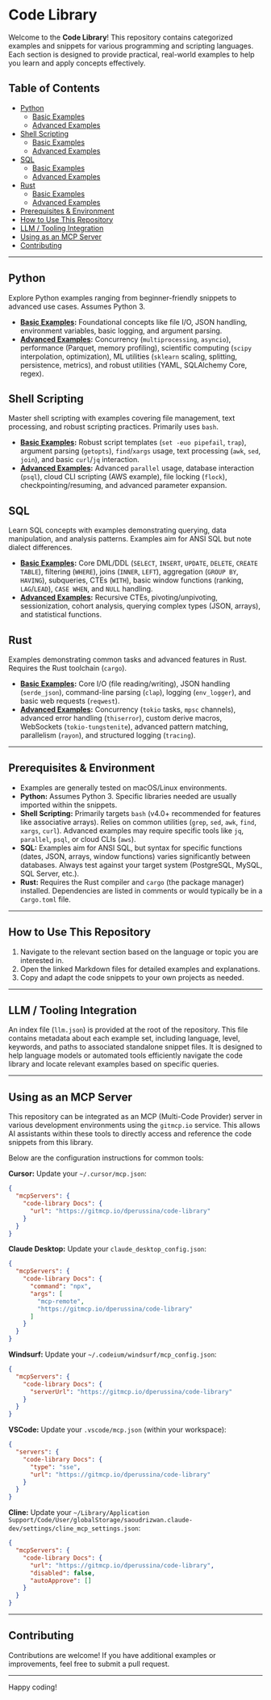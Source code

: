 # Code Library

Welcome to the **Code Library**! This repository contains categorized examples and snippets for various programming and scripting languages. Each section is designed to provide practical, real-world examples to help you learn and apply concepts effectively.

## Table of Contents

- [Python](#python)
  - [Basic Examples](Python/basic-examples.md)
  - [Advanced Examples](Python/advanced-examples.md)
- [Shell Scripting](#shell-scripting)
  - [Basic Examples](Shell%20Scripting/basic-examples.md)
  - [Advanced Examples](Shell%20Scripting/advanced-examples.md)
- [SQL](#sql)
  - [Basic Examples](SQL/basic-examples.md)
  - [Advanced Examples](SQL/advanced-examples.md)
- [Rust](#rust)
  - [Basic Examples](Rust/basic-examples.md)
  - [Advanced Examples](Rust/advanced-examples.md)
- [Prerequisites & Environment](#prerequisites--environment)
- [How to Use This Repository](#how-to-use-this-repository)
- [LLM / Tooling Integration](#llm--tooling-integration)
- [Using as an MCP Server](#using-as-an-mcp-server)
- [Contributing](#contributing)

---

## Python

Explore Python examples ranging from beginner-friendly snippets to advanced use cases. Assumes Python 3.

- **[Basic Examples](Python/basic-examples.md):** Foundational concepts like file I/O, JSON handling, environment variables, basic logging, and argument parsing.
- **[Advanced Examples](Python/advanced-examples.md):** Concurrency (`multiprocessing`, `asyncio`), performance (Parquet, memory profiling), scientific computing (`scipy` interpolation, optimization), ML utilities (`sklearn` scaling, splitting, persistence, metrics), and robust utilities (YAML, SQLAlchemy Core, regex).

## Shell Scripting

Master shell scripting with examples covering file management, text processing, and robust scripting practices. Primarily uses `bash`.

- **[Basic Examples](Shell%20Scripting/basic-examples.md):** Robust script templates (`set -euo pipefail`, `trap`), argument parsing (`getopts`), `find`/`xargs` usage, text processing (`awk`, `sed`, `join`), and basic `curl`/`jq` interaction.
- **[Advanced Examples](Shell%20Scripting/advanced-examples.md):** Advanced `parallel` usage, database interaction (`psql`), cloud CLI scripting (AWS example), file locking (`flock`), checkpointing/resuming, and advanced parameter expansion.

## SQL

Learn SQL concepts with examples demonstrating querying, data manipulation, and analysis patterns. Examples aim for ANSI SQL but note dialect differences.

- **[Basic Examples](SQL/basic-examples.md):** Core DML/DDL (`SELECT`, `INSERT`, `UPDATE`, `DELETE`, `CREATE TABLE`), filtering (`WHERE`), joins (`INNER`, `LEFT`), aggregation (`GROUP BY`, `HAVING`), subqueries, CTEs (`WITH`), basic window functions (ranking, `LAG`/`LEAD`), `CASE WHEN`, and `NULL` handling.
- **[Advanced Examples](SQL/advanced-examples.md):** Recursive CTEs, pivoting/unpivoting, sessionization, cohort analysis, querying complex types (JSON, arrays), and statistical functions.

## Rust

Examples demonstrating common tasks and advanced features in Rust. Requires the Rust toolchain (`cargo`).

- **[Basic Examples](Rust/basic-examples.md):** Core I/O (file reading/writing), JSON handling (`serde_json`), command-line parsing (`clap`), logging (`env_logger`), and basic web requests (`reqwest`).
- **[Advanced Examples](Rust/advanced-examples.md):** Concurrency (`tokio` tasks, `mpsc` channels), advanced error handling (`thiserror`), custom derive macros, WebSockets (`tokio-tungstenite`), advanced pattern matching, parallelism (`rayon`), and structured logging (`tracing`).

---

## Prerequisites & Environment

- Examples are generally tested on macOS/Linux environments.
- **Python:** Assumes Python 3. Specific libraries needed are usually imported within the snippets.
- **Shell Scripting:** Primarily targets `bash` (v4.0+ recommended for features like associative arrays). Relies on common utilities (`grep`, `sed`, `awk`, `find`, `xargs`, `curl`). Advanced examples may require specific tools like `jq`, `parallel`, `psql`, or cloud CLIs (`aws`).
- **SQL:** Examples aim for ANSI SQL, but syntax for specific functions (dates, JSON, arrays, window functions) varies significantly between databases. Always test against your target system (PostgreSQL, MySQL, SQL Server, etc.).
- **Rust:** Requires the Rust compiler and `cargo` (the package manager) installed. Dependencies are listed in comments or would typically be in a `Cargo.toml` file.

---

## How to Use This Repository

1. Navigate to the relevant section based on the language or topic you are interested in.
2. Open the linked Markdown files for detailed examples and explanations.
3. Copy and adapt the code snippets to your own projects as needed.

---

## LLM / Tooling Integration

An index file (`llm.json`) is provided at the root of the repository. This file contains metadata about each example set, including language, level, keywords, and paths to associated standalone snippet files. It is designed to help language models or automated tools efficiently navigate the code library and locate relevant examples based on specific queries.

---

## Using as an MCP Server

This repository can be integrated as an MCP (Multi-Code Provider) server in various development environments using the `gitmcp.io` service. This allows AI assistants within these tools to directly access and reference the code snippets from this library.

Below are the configuration instructions for common tools:

**Cursor:**
Update your `~/.cursor/mcp.json`:
```json
{
  "mcpServers": {
    "code-library Docs": {
      "url": "https://gitmcp.io/dperussina/code-library"
    }
  }
}
```

**Claude Desktop:**
Update your `claude_desktop_config.json`:
```json
{
  "mcpServers": {
    "code-library Docs": {
      "command": "npx",
      "args": [
        "mcp-remote",
        "https://gitmcp.io/dperussina/code-library"
      ]
    }
  }
}
```

**Windsurf:**
Update your `~/.codeium/windsurf/mcp_config.json`:
```json
{
  "mcpServers": {
    "code-library Docs": {
      "serverUrl": "https://gitmcp.io/dperussina/code-library"
    }
  }
}
```

**VSCode:**
Update your `.vscode/mcp.json` (within your workspace):
```json
{
  "servers": {
    "code-library Docs": {
      "type": "sse",
      "url": "https://gitmcp.io/dperussina/code-library"
    }
  }
}
```

**Cline:**
Update your `~/Library/Application Support/Code/User/globalStorage/saoudrizwan.claude-dev/settings/cline_mcp_settings.json`:
```json
{
  "mcpServers": {
    "code-library Docs": {
      "url": "https://gitmcp.io/dperussina/code-library",
      "disabled": false,
      "autoApprove": []
    }
  }
}
```

---

## Contributing

Contributions are welcome! If you have additional examples or improvements, feel free to submit a pull request.

---

Happy coding!